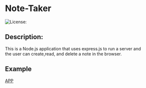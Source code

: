 # Note-Taker

![License:](https://img.shields.io/badge/Nathan%20Larson-MIT-brightgreen)

## Description:

This is a Node.js application that uses express.js to run a server and \
the user can create,read, and delete a note in the browser.

## Example

[APP](https://sheltered-fortress-97606.herokuapp.com/)
